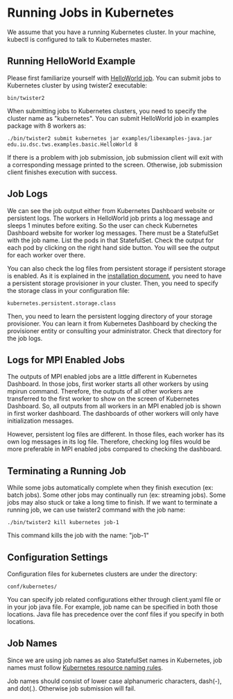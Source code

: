 Running Jobs in Kubernetes
=============================

We assume that you have a running Kubernetes cluster. 
In your machine, kubectl is configured to talk to Kubernetes master. 

Running HelloWorld Example
-------------------------- 

Please first familiarize yourself with [HelloWorld job](../../quickstart/quickstart.md).
You can submit jobs to Kubernetes cluster by using twister2 executable: 

    bin/twister2

When submitting jobs to Kubernetes clusters, you need to specify the cluster name as "kubernetes".
You can submit HelloWorld job in examples package with 8 workers as:

    ./bin/twister2 submit kubernetes jar examples/libexamples-java.jar edu.iu.dsc.tws.examples.basic.HelloWorld 8

If there is a problem with job submission, job submission client will exit with a corresponding message printed to the screen. 
Otherwise, job submission client finishes execution with success. 

Job Logs
--------
We can see the job output either from Kubernetes Dashboard website or persistent logs. 
The workers in HelloWorld job prints a log message and sleeps 1 minutes before exiting.
So the user can check Kubernetes Dashboard website for worker log messages. 
There must be a StatefulSet with the job name. 
List the pods in that StatefulSet. 
Check the output for each pod by clicking on the right hand side button. 
You will see the output for each worker over there. 

You can also check the log files from persistent storage if persistent storage is enabled. 
As it is explained in the [installation document](./twister2-kubernetes-install.md), 
you need to have a persistent storage provisioner in your cluster. 
Then, you need to specify the storage class in your configuration file:

    kubernetes.persistent.storage.class

Then, you need to learn the persistent logging directory of your storage provisioner. 
You can learn it from Kubernetes Dashboard by checking the provisioner entity or 
consulting your administrator. Check that directory for the job logs. 

Logs for MPI Enabled Jobs
-------------------------

The outputs of MPI enabled jobs are a little different in Kubernetes Dashboard. 
In those jobs, first worker starts all other workers by using mpirun command. 
Therefore, the outputs of all other workers are transferred to the first worker 
to show on the screen of Kubernetes Dashboard. 
So, all outputs from all workers in an MPI enabled job is shown in first worker dashboard. 
The dashboards of other workers will only have initialization messages.

However, persistent log files are different. In those files, each worker has its own log messages in its log file.
Therefore, checking log files would be more preferable in MPI enabled jobs compared to checking
the dashboard. 

Terminating a Running Job
-------------------------

While some jobs automatically complete when they finish execution (ex: batch jobs).
Some other jobs may continually run (ex: streaming jobs). Some jobs may also stuck or
take a long time to finish. If we want to terminate a running job, we can use twister2 command
with the job name: 

    ./bin/twister2 kill kubernetes job-1

This command kills the job with the name: "job-1"

Configuration Settings
----------------------

Configuration files for kubernetes clusters are under the directory: 

    conf/kubernetes/

You can specify job related configurations either through client.yaml file or
in your job java file. For example, job name can be specified in both those locations. 
Java file has precedence over the conf files if you specify in both locations. 

Job Names
---------

Since we are using job names as also StatefulSet names in Kubernetes, 
job names must follow [Kubernetes resource naming rules](https://kubernetes.io/docs/concepts/overview/working-with-objects/names/). 

Job names should consist of lower case alphanumeric characters, dash(-), and dot(.).
Otherwise job submission will fail. 